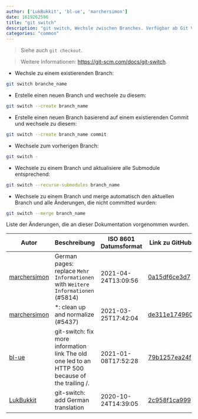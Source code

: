 ```yaml
---
author: ['LukBukkit', 'bl-ue', 'marchersimon']
date: 1619262596
title: "git switch"
description: "git switch, Wechsle zwischen Branches. Verfügbar ab Git Version 2.23+."
categories: "common"
---
```

> Siehe auch `git checkout`.

> Weitere Informationen: <https://git-scm.com/docs/git-switch>.

- Wechsle zu einem existierenden Branch:

```bash
git switch branche_name
```

- Erstelle einen neuen Branch und wechsele zu diesem:

```bash
git switch --create branch_name
```

- Erstelle einen neuen Branch basierend auf einem existierenden Commit und wechsele zu diesem:

```bash
git switch --create branch_name commit
```

- Wechsele zum vorherigen Branch:

```bash
git switch -
```

- Wechsele zu einem Branch und aktualisiere alle Submodule entsprechend:

```bash
git switch --recurse-submodules branch_name
```

- Wechsele zu einem Branch und merge automatisch den aktuellen Branch und alle Änderungen, die nicht committed wurden:

```bash
git switch --merge branch_name
```
Liste der Änderungen, die an dieser Dokumentation vorgenommen wurden.


Autor | Beschreibung | ISO 8601 Datumsformat | Link zu GitHub
------|-----|-----|-----
[marchersimon](mailto:50295997+marchersimon@users.noreply.github.com) | German pages: replace `Mehr Informationen` with `Weitere Informationen` (#5814) | 2021-04-24T13:09:56 | [0a15df6ce3d7](https://github.com/tldr-pages/tldr/commit/0a15df6ce3d790b71b8fa4ae2e8befe0ed0806c7)
[marchersimon](mailto:50295997+marchersimon@users.noreply.github.com) | *: clean up and normalize (#5437) | 2021-03-25T17:42:04 | [de311e174960](https://github.com/tldr-pages/tldr/commit/de311e17496083a7f805793ef228995ecc7e8c97)
[bl-ue](mailto:54780737+bl-ue@users.noreply.github.com) | git-switch: fix more information link The old one led to an HTTP 500 because of the trailing /. | 2021-01-08T17:52:28 | [79b1257ea24f](https://github.com/tldr-pages/tldr/commit/79b1257ea24ff4293a7eca44482fa4eb6daf1a61)
[LukBukkit](mailto:luk.bukkit@gmail.com) | git-switch: add German translation | 2020-10-24T14:39:05 | [2c958f1ca999](https://github.com/tldr-pages/tldr/commit/2c958f1ca999479af2ca4517e7f8cbab0c3a2f3c)

